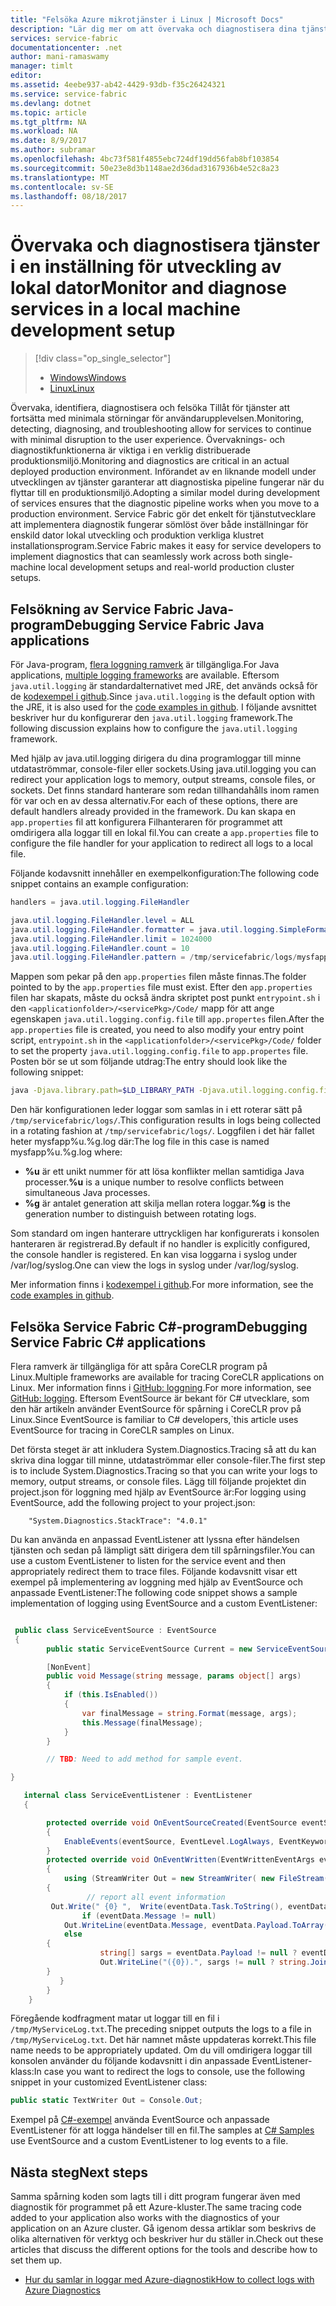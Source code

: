 ```yaml
---
title: "Felsöka Azure mikrotjänster i Linux | Microsoft Docs"
description: "Lär dig mer om att övervaka och diagnostisera dina tjänster som skrivits med Microsoft Azure Service Fabric på en dator för lokal utveckling."
services: service-fabric
documentationcenter: .net
author: mani-ramaswamy
manager: timlt
editor: 
ms.assetid: 4eebe937-ab42-4429-93db-f35c26424321
ms.service: service-fabric
ms.devlang: dotnet
ms.topic: article
ms.tgt_pltfrm: NA
ms.workload: NA
ms.date: 8/9/2017
ms.author: subramar
ms.openlocfilehash: 4bc73f581f4855ebc724df19dd56fab8bf103854
ms.sourcegitcommit: 50e23e8d3b1148ae2d36dad3167936b4e52c8a23
ms.translationtype: MT
ms.contentlocale: sv-SE
ms.lasthandoff: 08/18/2017
---
```

# <a name="monitor-and-diagnose-services-in-a-local-machine-development-setup"></a><span data-ttu-id="7de75-103">Övervaka och diagnostisera tjänster i en inställning för utveckling av lokal dator</span><span class="sxs-lookup"><span data-stu-id="7de75-103">Monitor and diagnose services in a local machine development setup</span></span>


> [!div class="op_single_selector"]
> * [<span data-ttu-id="7de75-104">Windows</span><span class="sxs-lookup"><span data-stu-id="7de75-104">Windows</span></span>](service-fabric-diagnostics-how-to-monitor-and-diagnose-services-locally.md)
> * [<span data-ttu-id="7de75-105">Linux</span><span class="sxs-lookup"><span data-stu-id="7de75-105">Linux</span></span>](service-fabric-diagnostics-how-to-monitor-and-diagnose-services-locally-linux.md)
>
>

<span data-ttu-id="7de75-106">Övervaka, identifiera, diagnostisera och felsöka Tillåt för tjänster att fortsätta med minimala störningar för användarupplevelsen.</span><span class="sxs-lookup"><span data-stu-id="7de75-106">Monitoring, detecting, diagnosing, and troubleshooting allow for services to continue with minimal disruption to the user experience.</span></span> <span data-ttu-id="7de75-107">Övervaknings- och diagnostikfunktionerna är viktiga i en verklig distribuerade produktionsmiljö.</span><span class="sxs-lookup"><span data-stu-id="7de75-107">Monitoring and diagnostics are critical in an actual deployed production environment.</span></span> <span data-ttu-id="7de75-108">Införandet av en liknande modell under utvecklingen av tjänster garanterar att diagnostiska pipeline fungerar när du flyttar till en produktionsmiljö.</span><span class="sxs-lookup"><span data-stu-id="7de75-108">Adopting a similar model during development of services ensures that the diagnostic pipeline works when you move to a production environment.</span></span> <span data-ttu-id="7de75-109">Service Fabric gör det enkelt för tjänstutvecklare att implementera diagnostik fungerar sömlöst över både inställningar för enskild dator lokal utveckling och produktion verkliga klustret installationsprogram.</span><span class="sxs-lookup"><span data-stu-id="7de75-109">Service Fabric makes it easy for service developers to implement diagnostics that can seamlessly work across both single-machine local development setups and real-world production cluster setups.</span></span>


## <a name="debugging-service-fabric-java-applications"></a><span data-ttu-id="7de75-110">Felsökning av Service Fabric Java-program</span><span class="sxs-lookup"><span data-stu-id="7de75-110">Debugging Service Fabric Java applications</span></span>

<span data-ttu-id="7de75-111">För Java-program, [flera loggning ramverk](http://en.wikipedia.org/wiki/Java_logging_framework) är tillgängliga.</span><span class="sxs-lookup"><span data-stu-id="7de75-111">For Java applications, [multiple logging frameworks](http://en.wikipedia.org/wiki/Java_logging_framework) are available.</span></span> <span data-ttu-id="7de75-112">Eftersom `java.util.logging` är standardalternativet med JRE, det används också för de [kodexempel i github](http://github.com/Azure-Samples/service-fabric-java-getting-started).</span><span class="sxs-lookup"><span data-stu-id="7de75-112">Since `java.util.logging` is the default option with the JRE, it is also used for the [code examples in github](http://github.com/Azure-Samples/service-fabric-java-getting-started).</span></span>  <span data-ttu-id="7de75-113">I följande avsnittet beskriver hur du konfigurerar den `java.util.logging` framework.</span><span class="sxs-lookup"><span data-stu-id="7de75-113">The following discussion explains how to configure the `java.util.logging` framework.</span></span>

<span data-ttu-id="7de75-114">Med hjälp av java.util.logging dirigera du dina programloggar till minne utdataströmmar, console-filer eller sockets.</span><span class="sxs-lookup"><span data-stu-id="7de75-114">Using java.util.logging you can redirect your application logs to memory, output streams, console files, or sockets.</span></span> <span data-ttu-id="7de75-115">Det finns standard hanterare som redan tillhandahålls inom ramen för var och en av dessa alternativ.</span><span class="sxs-lookup"><span data-stu-id="7de75-115">For each of these options, there are default handlers already provided in the framework.</span></span> <span data-ttu-id="7de75-116">Du kan skapa en `app.properties` fil att konfigurera Filhanteraren för programmet att omdirigera alla loggar till en lokal fil.</span><span class="sxs-lookup"><span data-stu-id="7de75-116">You can create a `app.properties` file to configure the file handler for your application to redirect all logs to a local file.</span></span>

<span data-ttu-id="7de75-117">Följande kodavsnitt innehåller en exempelkonfiguration:</span><span class="sxs-lookup"><span data-stu-id="7de75-117">The following code snippet contains an example configuration:</span></span>

```java
handlers = java.util.logging.FileHandler

java.util.logging.FileHandler.level = ALL
java.util.logging.FileHandler.formatter = java.util.logging.SimpleFormatter
java.util.logging.FileHandler.limit = 1024000
java.util.logging.FileHandler.count = 10
java.util.logging.FileHandler.pattern = /tmp/servicefabric/logs/mysfapp%u.%g.log             
```

<span data-ttu-id="7de75-118">Mappen som pekar på den `app.properties` filen måste finnas.</span><span class="sxs-lookup"><span data-stu-id="7de75-118">The folder pointed to by the `app.properties` file must exist.</span></span> <span data-ttu-id="7de75-119">Efter den `app.properties` filen har skapats, måste du också ändra skriptet post punkt `entrypoint.sh` i den `<applicationfolder>/<servicePkg>/Code/` mapp för att ange egenskapen `java.util.logging.config.file` till `app.propertes` filen.</span><span class="sxs-lookup"><span data-stu-id="7de75-119">After the `app.properties` file is created, you need to also modify your entry point script, `entrypoint.sh` in the `<applicationfolder>/<servicePkg>/Code/` folder to set the property `java.util.logging.config.file` to `app.propertes` file.</span></span> <span data-ttu-id="7de75-120">Posten bör se ut som följande utdrag:</span><span class="sxs-lookup"><span data-stu-id="7de75-120">The entry should look like the following snippet:</span></span>

```sh
java -Djava.library.path=$LD_LIBRARY_PATH -Djava.util.logging.config.file=<path to app.properties> -jar <service name>.jar
```


<span data-ttu-id="7de75-121">Den här konfigurationen leder loggar som samlas in i ett roterar sätt på `/tmp/servicefabric/logs/`.</span><span class="sxs-lookup"><span data-stu-id="7de75-121">This configuration results in logs being collected in a rotating fashion at `/tmp/servicefabric/logs/`.</span></span> <span data-ttu-id="7de75-122">Loggfilen i det här fallet heter mysfapp%u.%g.log där:</span><span class="sxs-lookup"><span data-stu-id="7de75-122">The log file in this case is named mysfapp%u.%g.log where:</span></span>
* <span data-ttu-id="7de75-123">**%u** är ett unikt nummer för att lösa konflikter mellan samtidiga Java processer.</span><span class="sxs-lookup"><span data-stu-id="7de75-123">**%u** is a unique number to resolve conflicts between simultaneous Java processes.</span></span>
* <span data-ttu-id="7de75-124">**%g** är antalet generation att skilja mellan rotera loggar.</span><span class="sxs-lookup"><span data-stu-id="7de75-124">**%g** is the generation number to distinguish between rotating logs.</span></span>

<span data-ttu-id="7de75-125">Som standard om ingen hanterare uttryckligen har konfigurerats i konsolen hanteraren är registrerad.</span><span class="sxs-lookup"><span data-stu-id="7de75-125">By default if no handler is explicitly configured, the console handler is registered.</span></span> <span data-ttu-id="7de75-126">En kan visa loggarna i syslog under /var/log/syslog.</span><span class="sxs-lookup"><span data-stu-id="7de75-126">One can view the logs in syslog under /var/log/syslog.</span></span>

<span data-ttu-id="7de75-127">Mer information finns i [kodexempel i github](http://github.com/Azure-Samples/service-fabric-java-getting-started).</span><span class="sxs-lookup"><span data-stu-id="7de75-127">For more information, see the [code examples in github](http://github.com/Azure-Samples/service-fabric-java-getting-started).</span></span>  


## <a name="debugging-service-fabric-c-applications"></a><span data-ttu-id="7de75-128">Felsöka Service Fabric C#-program</span><span class="sxs-lookup"><span data-stu-id="7de75-128">Debugging Service Fabric C# applications</span></span>


<span data-ttu-id="7de75-129">Flera ramverk är tillgängliga för att spåra CoreCLR program på Linux.</span><span class="sxs-lookup"><span data-stu-id="7de75-129">Multiple frameworks are available for tracing CoreCLR applications on Linux.</span></span> <span data-ttu-id="7de75-130">Mer information finns i [GitHub: loggning](http:/github.com/aspnet/logging).</span><span class="sxs-lookup"><span data-stu-id="7de75-130">For more information, see [GitHub: logging](http:/github.com/aspnet/logging).</span></span>  <span data-ttu-id="7de75-131">Eftersom EventSource är bekant för C# utvecklare, som den här artikeln använder EventSource för spårning i CoreCLR prov på Linux.</span><span class="sxs-lookup"><span data-stu-id="7de75-131">Since EventSource is familiar to C# developers,\`this article uses EventSource for tracing in CoreCLR samples on Linux.</span></span>

<span data-ttu-id="7de75-132">Det första steget är att inkludera System.Diagnostics.Tracing så att du kan skriva dina loggar till minne, utdataströmmar eller console-filer.</span><span class="sxs-lookup"><span data-stu-id="7de75-132">The first step is to include System.Diagnostics.Tracing so that you can write your logs to memory, output streams, or console files.</span></span>  <span data-ttu-id="7de75-133">Lägg till följande projektet din project.json för loggning med hjälp av EventSource är:</span><span class="sxs-lookup"><span data-stu-id="7de75-133">For logging using EventSource, add the following project to your project.json:</span></span>

```
    "System.Diagnostics.StackTrace": "4.0.1"
```

<span data-ttu-id="7de75-134">Du kan använda en anpassad EventListener att lyssna efter händelsen tjänsten och sedan på lämpligt sätt dirigera dem till spårningsfiler.</span><span class="sxs-lookup"><span data-stu-id="7de75-134">You can use a custom EventListener to listen for the service event and then appropriately redirect them to trace files.</span></span> <span data-ttu-id="7de75-135">Följande kodavsnitt visar ett exempel på implementering av loggning med hjälp av EventSource och anpassade EventListener:</span><span class="sxs-lookup"><span data-stu-id="7de75-135">The following code snippet shows a sample implementation of logging using EventSource and a custom EventListener:</span></span>


```csharp

 public class ServiceEventSource : EventSource
 {
        public static ServiceEventSource Current = new ServiceEventSource();

        [NonEvent]
        public void Message(string message, params object[] args)
        {
            if (this.IsEnabled())
            {
                var finalMessage = string.Format(message, args);
                this.Message(finalMessage);
            }
        }

        // TBD: Need to add method for sample event.

}

```


```csharp
   internal class ServiceEventListener : EventListener
   {

        protected override void OnEventSourceCreated(EventSource eventSource)
        {
            EnableEvents(eventSource, EventLevel.LogAlways, EventKeywords.All);
        }
        protected override void OnEventWritten(EventWrittenEventArgs eventData)
        {
            using (StreamWriter Out = new StreamWriter( new FileStream("/tmp/MyServiceLog.txt", FileMode.Append)))           
        { 
                 // report all event information               
         Out.Write(" {0} ",  Write(eventData.Task.ToString(), eventData.EventName, eventData.EventId.ToString(), eventData.Level,""));
                if (eventData.Message != null)              
            Out.WriteLine(eventData.Message, eventData.Payload.ToArray());              
            else             
        { 
                    string[] sargs = eventData.Payload != null ? eventData.Payload.Select(o => o.ToString()).ToArray() : null; 
                    Out.WriteLine("({0}).", sargs != null ? string.Join(", ", sargs) : "");             
        }
           }
        }
    }
```


<span data-ttu-id="7de75-136">Föregående kodfragment matar ut loggar till en fil i `/tmp/MyServiceLog.txt`.</span><span class="sxs-lookup"><span data-stu-id="7de75-136">The preceding snippet outputs the logs to a file in `/tmp/MyServiceLog.txt`.</span></span> <span data-ttu-id="7de75-137">Det här namnet måste uppdateras korrekt.</span><span class="sxs-lookup"><span data-stu-id="7de75-137">This file name needs to be appropriately updated.</span></span> <span data-ttu-id="7de75-138">Om du vill omdirigera loggar till konsolen använder du följande kodavsnitt i din anpassade EventListener-klass:</span><span class="sxs-lookup"><span data-stu-id="7de75-138">In case you want to redirect the logs to console, use the following snippet in your customized EventListener class:</span></span>

```csharp
public static TextWriter Out = Console.Out;
```

<span data-ttu-id="7de75-139">Exempel på [C#-exempel](https://github.com/Azure-Samples/service-fabric-dotnet-core-getting-started) använda EventSource och anpassade EventListener för att logga händelser till en fil.</span><span class="sxs-lookup"><span data-stu-id="7de75-139">The samples at [C# Samples](https://github.com/Azure-Samples/service-fabric-dotnet-core-getting-started) use EventSource and a custom EventListener to log events to a file.</span></span>



## <a name="next-steps"></a><span data-ttu-id="7de75-140">Nästa steg</span><span class="sxs-lookup"><span data-stu-id="7de75-140">Next steps</span></span>
<span data-ttu-id="7de75-141">Samma spårning koden som lagts till i ditt program fungerar även med diagnostik för programmet på ett Azure-kluster.</span><span class="sxs-lookup"><span data-stu-id="7de75-141">The same tracing code added to your application also works with the diagnostics of your application on an Azure cluster.</span></span> <span data-ttu-id="7de75-142">Gå igenom dessa artiklar som beskrivs de olika alternativen för verktyg och beskriver hur du ställer in.</span><span class="sxs-lookup"><span data-stu-id="7de75-142">Check out these articles that discuss the different options for the tools and describe how to set them up.</span></span>
* [<span data-ttu-id="7de75-143">Hur du samlar in loggar med Azure-diagnostik</span><span class="sxs-lookup"><span data-stu-id="7de75-143">How to collect logs with Azure Diagnostics</span></span>](service-fabric-diagnostics-how-to-setup-lad.md)

